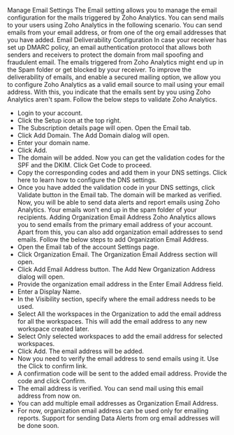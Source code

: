 Manage Email Settings
The Email setting allows you to manage the email configuration for the mails triggered by Zoho Analytics. You can send mails to your users using Zoho Analytics in the following scenario.
You can send emails from your email address, or from one of the org email addresses that you have added.
Email Deliverability Configuration
In case your receiver has set up DMARC policy, an email authentication protocol that allows both senders and receivers to protect the domain from mail spoofing and fraudulent email. The emails triggered from Zoho Analytics might end up in the Spam folder or get blocked by your receiver.
To improve the deliverability of emails, and enable a secured mailing option, we allow you to configure Zoho Analytics as a valid email source to mail using your email address.
With this, you indicate that the emails sent by you using Zoho Analytics aren't spam.
Follow the below steps to validate Zoho Analytics.
- Login to your account.
- Click the Setup icon at the top right.
- The Subscription details page will open. Open the Email tab.
- Click Add Domain. The Add Domain dialog will open.
- Enter your domain name.
- Click Add.
- The domain will be added. Now you can get the validation codes for the SPF and the DKIM. Click Get Code to proceed.
- Copy the corresponding codes and add them in your DNS settings. Click here to learn how to configure the DNS settings.
- Once you have added the validation code in your DNS settings, click Validate button in the Email tab. The domain will be marked as verified.
Now, you will be able to send data alerts and report emails using Zoho Analytics. Your emails won't end up in the spam folder of your recipients.
Adding Organization Email Address
Zoho Analytics allows you to send emails from the primary email address of your account. Apart from this, you can also add organization email addresses to send emails.
Follow the below steps to add Organization Email Address.
- Open the Email tab of the account Settings page.
- Click Organization Email. The Organization Email Address section will open.
- Click Add Email Address button. The Add New Organization Address dialog will open.
- Provide the organization email address in the Enter Email Address field.
- Enter a Display Name.
- In the Visibility section, specify where the email address needs to be used.
- Select All the workspaces in the Organization to add the email address for all the workspaces. This will add the email address to any new workspace created later.
- Select Only selected workspaces to add the email address for selected workspaces.
- Click Add. The email address will be added.
- Now you need to verify the email address to send emails using it. Use the Click to confirm link.
- A confirmation code will be sent to the added email address. Provide the code and click Confirm.
- The email address is verified. You can send mail using this email address from now on.
- You can add multiple email addresses as Organization Email Address.
- For now, organization email address can be used only for emailing reports. Support for sending Data Alerts from org email addresses will be done soon.
